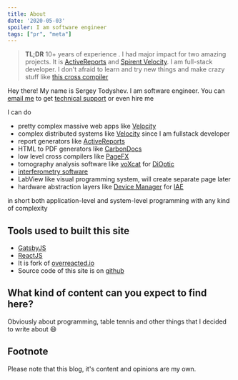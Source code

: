 ```yaml
---
title: About
date: '2020-05-03'
spoiler: I am software engineer
tags: ["pr", "meta"]
---
```


> __TL;DR__ 10+ years of experience . I had major impact for two amazing projects. It is [ActiveReports](/activereports) and [Spirent Velocity](/velocity). I am full-stack developer. I don't afraid to learn and try new things and make crazy stuff like [this cross compiler](https://github.com/grapecity/pagefx)

Hey there! My name is Sergey Todyshev. I am software engineer.
You can [email me](mailto:stodyshev@gmail.com) to get [technical support](/support) or even hire me

I can do

- pretty complex massive web apps like [Velocity](/velocity)
- complex distributed systems like [Velocity](/velocity) since I am fullstack developer
- report generators like [ActiveReports](/activereports)
- HTML to PDF generators like [CarbonDocs](https://carbondocs.windows10compatible.com/)
- low level cross compilers like [PageFX](/pagefx)
- tomography analysis software like [voXcat](/voxcat) for [DiOptic](https://www.dioptic.de)
- [interferometry software](/interferometry)
- LabView like visual programming system, will create separate page later
- hardware abstraction layers like [Device Manager](/devicemanager) for [IAE](/iae)

in short both application-level and system-level programming with any kind of complexity

## Tools used to built this site

- [GatsbyJS](https://www.gatsbyjs.org/)
- [ReactJS](https://reactjs.org/)
- It is fork of [overreacted.io](https://overreacted.io/)
- Source code of this site is on [github](https://github.com/tsvbits/tsvbits.github.io)

## What kind of content can you expect to find here?

Obviously about programming, table tennis and other things that I decided to write about :smile:


## Footnote

Please note that this blog, it's content and opinions are my own.

